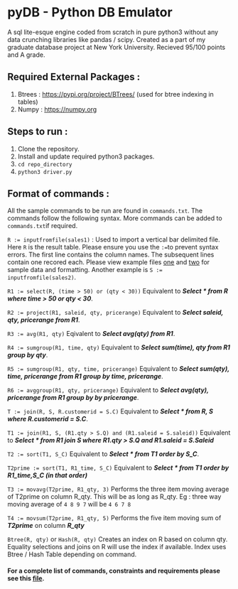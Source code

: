 # pyDB - Python DB Emulator

A sql lite-esque engine coded from scratch in pure python3 without any data crunching libraries like pandas / scipy. Created as a part of my graduate database project at New York University. Recieved 95/100 points and A grade.

## Required External Packages :
1. Btrees : https://pypi.org/project/BTrees/ (used for btree indexing in tables)
2. Numpy : https://numpy.org

## Steps to run :
1. Clone the repository.
2. Install and update required python3 packages.
3. `cd repo_directory`
4. `python3 driver.py`
   
## Format of commands :

All the sample commands to be run are found in `commands.txt`. The commands follow the following syntax. More commands can be added to `commands.txt`if required. 

`R := inputfromfile(sales1)` : Used to import a vertical bar delimited file. Here `R` is the result table. Please ensure you use the `:=`to prevent syntax errors.  The first line contains the column names. The subsequent lines contain one recored each. Please view example files [one](sales1.txt) and [two](sales2.txt) for sample data and formatting. Another example is `S := inputfromfile(sales2)`.

`R1 := select(R, (time > 50) or (qty < 30))`  Equivalent to ***Select * from R where time > 50 or qty < 30***.

`R2 := project(R1, saleid, qty, pricerange)` Equivalent to ***Select saleid, qty, pricerange from R1***.

`R3 := avg(R1, qty)` Eqivalent to ***Select avg(qty) from R1***.

`R4 := sumgroup(R1, time, qty)` Equivalent to ***Select sum(time), qty from R1 group by qty***.

`R5 := sumgroup(R1, qty, time, pricerange)` Equivalent to ***Select sum(qty), time, pricerange from R1 group by time, pricerange***.

`R6 := avggroup(R1, qty, pricerange)` Equivalent to  ***Select avg(qty), pricerange from R1 group by by pricerange***.

`T := join(R, S, R.customerid = S.C)` Equivalent to  ***Select * from R, S where R.customerid = S.C***.

`T1 := join(R1, S, (R1.qty > S.Q) and (R1.saleid = S.saleid))` Equivalent to ***Select * from R1 join S where R1.qty > S.Q and R1.saleid = S.Saleid***

`T2 := sort(T1, S_C)` Equivalent to ***Select * from T1 order by S_C***.

`T2prime := sort(T1, R1_time, S_C)` Equivalent to ***Select * from T1 order by R1_time,S_C (in that order)***

`T3 := movavg(T2prime, R1_qty, 3)` Performs the three item moving average of T2prime on column R_qty. This will be as long as R_qty. Eg : three way moving average of `4 8 9 7` will be `4 6 7 8`

`T4 := movsum(T2prime, R1_qty, 5)`  Performs the five item moving sum of ***T2prime*** on column ***R_qty***

`Btree(R, qty)` or `Hash(R, qty)` Creates an index on R based on column qty. Equality selections and joins on R will use the index if available. Index uses Btree / Hash Table depending on command.

#### For a complete list of commands, constraints and requirements please see this [file](readme.pdf).








